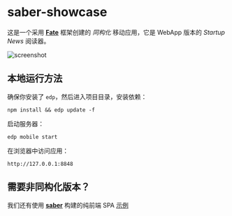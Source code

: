saber-showcase
===

这是一个采用 [**Fate**](http://ecomfe.github.io/fate) 框架创建的 *同构化* 移动应用，它是 WebApp 版本的 *Startup News* 阅读器。

![screenshot](https://cloud.githubusercontent.com/assets/157338/2828876/6e4d9874-cf9b-11e3-96d9-33f1ef058961.png)

## 本地运行方法

确保你安装了 `edp`，然后进入项目目录，安装依赖：

    npm install && edp update -f

启动服务器：

    edp mobile start

在浏览器中访问应用：

    http://127.0.0.1:8848

## 需要非同构化版本？

我们还有使用 [**saber**](http://ecomfe.github.io/saber) 构建的纯前端 SPA [示例](https://github.com/ecomfe/saber-showcase/tree/2.0/spa)

